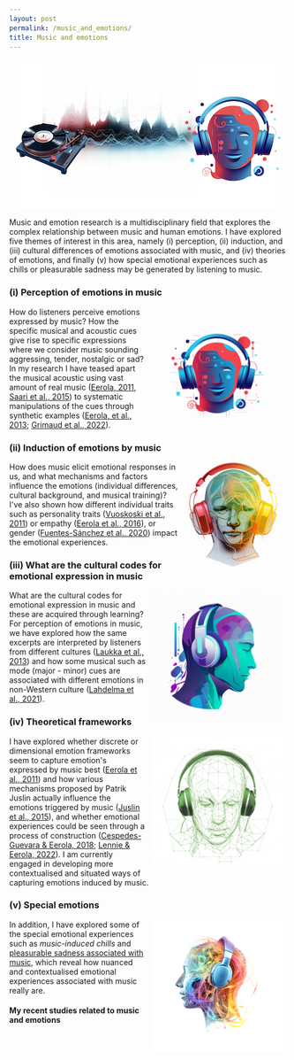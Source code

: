 ```yaml
---
layout: post
permalink: /music_and_emotions/
title: Music and emotions
---
```


<center>
    <div>
<img src="../images/github_io.006.png" alt="Emotion and music general process" hspace="0"/>
    </div>
</center>

Music and emotion research is a multidisciplinary field that explores the complex relationship between music and human emotions. I have explored five themes of interest in this area, namely (i) perception, (ii) induction, and (iii) cultural differences of emotions associated with music, and (iv)
 theories of emotions, and finally (v) how special emotional experiences such as chills or pleasurable sadness may be generated by listening to music.

### (i) Perception of emotions in music

<img align="right" src="../images/tuomaseerola_in_white_background_happy_emotional_human_head_wit_98af2b56-ec4c-4a0c-86e3-a38e4e16a996.png" width=240 alt="Emotion and music perception" hspace="8"/>

How do listeners perceive emotions expressed by music? How the specific musical and acoustic cues give rise to specific expressions where we consider music sounding aggressing, tender, nostalgic or sad? In my research I have teased apart the musical acoustic using vast amount of real music ([Eerola, 2011](https://doi.org/10.1080/09298215.2011.602195), [Saari et al., 2015](http://doi.org/10.1109/TAFFC.2015.2462841)) to systematic manipulations of the cues through synthetic examples ([Eerola, et al., 2013](http://doi.org/10.3389/fpsyg.2013.00487); [Grimaud et al., 2022](http://doi.org/https://doi.org/10.1177/20592043211061745)).


### (ii) Induction of emotions by music

<img align="right" src="../images/tuomaseerola_in_white_background_wireframe_silhoutte.png" width=180 alt="Induction of emotions via music" hspace="8"/>

How does music elicit emotional responses in us, and what mechanisms and factors influence the emotions (individual differences, cultural background, and musical training)? I've also shown how different individual traits such as personality traits ([Vuoskoski et al., 2011](https://doi.org/10.1177/1029864911403367)) or empathy ([Eerola et al., 2016](http://doi.org/10.3389/fpsyg.2016.01176)), or gender ([Fuentes-Sánchez et al., 2020](https://doi.org/10.1177/0305735620958464)) impact the emotional experiences. 

### (iii) What are the cultural codes for emotional expression in music

<img align="right" src="../images/tuomaseerola_in_white_background_sad_emotional_human_head_with__7430a38e-3c0c-4ddb-a494-3cb8e5311acd.png" width=240 alt="Culture, emotions and music" hspace="8"/>

What are the cultural codes for emotional expression in music and these are acquired through learning? For perception of emotions in music, we have explored how the same excerpts are interpreted by listeners from different cultures ([Laukka et al., 2013](https://doi.org/10.1037/a0031388)) and how some musical such as mode (major - minor) cues are associated with different emotions in non-Western culture ([Lahdelma et al., 2021](http://doi.org/https://doi.org/10.1111/nyas.14655)).

### (iv) Theoretical frameworks

<img align="right" src="../images/tuomaseerola_in_white_background_wireframe_silhoutte_of_a_sad_e_e1bb0cc5-6ec1-432d-9676-e735dd84d719.png" width=240 alt="Music and emotion induction theories" hspace="8"/>

I have explored whether discrete or dimensional emotion frameworks seem to capture emotion's expressed by music best ([Eerola et al., 2011](http://doi.org/10.1177/0305735610362821)) and how various mechanisms proposed by Patrik Juslin actually influence the emotions triggered by music ([Juslin et al., 2015](http://doi.org/10.5406/amerjpsyc.128.3.0281)), and whether emotional experiences could be seen through a process of construction ([Cespedes-Guevara & Eerola, 2018](https://www.frontiersin.org/article/10.3389/fpsyg.2018.00215); [Lennie & Eerola, 2022](https://doi.org/10.3389/fpsyg.2022.822264)). I am currently engaged in developing more contextualised and situated ways of capturing emotions induced by music.

### (v) Special emotions

<img align="right" src="../images/tuomaseerola_in_white_background_wireframe_silhoutte_of_a_human_11173567-858c-487a-a323-87bd7d3c8580.png" width=240 alt="Special emotional experiences related to music" hspace="8"/>

In addition, I have explored some of the special emotional experiences such as _music-induced chills_ and [pleasurable sadness associated with music](https://theconversation.com/why-sad-songs-say-so-much-to-some-people-but-not-others-65365), which reveal how nuanced and contextualised emotional experiences associated with music really are. 


#### My recent studies related to music and emotions

<script src="https://bibbase.org/show?bib=https%3A%2F%2Ftuomaseerola.github.io%2FEerola.bib&commas=true&jsonp=1&authorFirst=true&filter=keywords:Music & emotion\b&limit=8&theme=simple&hidemenu=true"></script>
